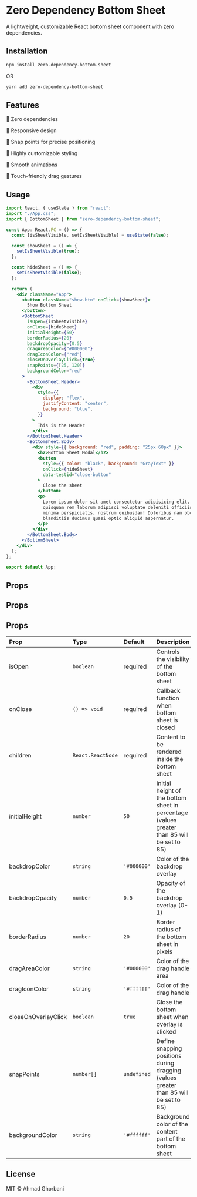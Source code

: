 # Zero Dependency Bottom Sheet

A lightweight, customizable React bottom sheet component with zero dependencies.

## Installation

```bash
npm install zero-dependency-bottom-sheet
```

OR

```bash
yarn add zero-dependency-bottom-sheet
```

## Features

🚫 Zero dependencies

📱 Responsive design

🎯 Snap points for precise positioning

🎨 Highly customizable styling

🔄 Smooth animations

📲 Touch-friendly drag gestures

## Usage

```jsx
import React, { useState } from "react";
import "./App.css";
import { BottomSheet } from "zero-dependency-bottom-sheet";

const App: React.FC = () => {
  const [isSheetVisible, setIsSheetVisible] = useState(false);

  const showSheet = () => {
    setIsSheetVisible(true);
  };

  const hideSheet = () => {
    setIsSheetVisible(false);
  };

  return (
    <div className="App">
      <button className="show-btn" onClick={showSheet}>
        Show Bottom Sheet
      </button>
      <BottomSheet
        isOpen={isSheetVisible}
        onClose={hideSheet}
        initialHeight={50}
        borderRadius={20}
        backdropOpacity={0.5}
        dragAreaColor={"#000000"}
        dragIconColor={"red"}
        closeOnOverlayClick={true}
        snapPoints={[25, 120]}
        backgroundColor="red"
      >
        <BottomSheet.Header>
          <div
            style={{
              display: "flex",
              justifyContent: "center",
              background: "blue",
            }}
          >
            This is the Header
          </div>
        </BottomSheet.Header>
        <BottomSheet.Body>
          <div style={{ background: "red", padding: "25px 60px" }}>
            <h2>Bottom Sheet Modal</h2>
            <button
              style={{ color: "black", background: "GrayText" }}
              onClick={hideSheet}
              data-testid="close-button"
            >
              Close the sheet
            </button>
            <p>
              Lorem ipsum dolor sit amet consectetur adipisicing elit. Maiores,
              quisquam rem laborum adipisci voluptate deleniti officiis alias
              minima perspiciatis, nostrum quibusdam! Doloribus nam obcaecati
              blanditiis ducimus quasi optio aliquid aspernatur.
            </p>
          </div>
        </BottomSheet.Body>
      </BottomSheet>
    </div>
  );
};

export default App;
```

## Props

## Props

## Props

| Prop                | Type              | Default     | Description                                                                                 | Required/Optional |
| :------------------ | :---------------- | :---------- | :------------------------------------------------------------------------------------------ | :---------------- |
| isOpen              | `boolean`         | required    | Controls the visibility of the bottom sheet                                                 | Required          |
| onClose             | `() => void`      | required    | Callback function when bottom sheet is closed                                               | Required          |
| children            | `React.ReactNode` | required    | Content to be rendered inside the bottom sheet                                              | Required          |
| initialHeight       | `number`          | `50`        | Initial height of the bottom sheet in percentage (values greater than 85 will be set to 85) | Optional          |
| backdropColor       | `string`          | `'#000000'` | Color of the backdrop overlay                                                               | Optional          |
| backdropOpacity     | `number`          | `0.5`       | Opacity of the backdrop overlay (0-1)                                                       | Optional          |
| borderRadius        | `number`          | `20`        | Border radius of the bottom sheet in pixels                                                 | Optional          |
| dragAreaColor       | `string`          | `'#000000'` | Color of the drag handle area                                                               | Optional          |
| dragIconColor       | `string`          | `'#ffffff'` | Color of the drag handle                                                                    | Optional          |
| closeOnOverlayClick | `boolean`         | `true`      | Close the bottom sheet when overlay is clicked                                              | Optional          |
| snapPoints          | `number[]`        | `undefined` | Define snapping positions during dragging (values greater than 85 will be set to 85)        | Optional          |
| backgroundColor     | `string`          | `'#ffffff'` | Background color of the content part of the bottom sheet                                    | Optional          |

## License

MIT © Ahmad Ghorbani

